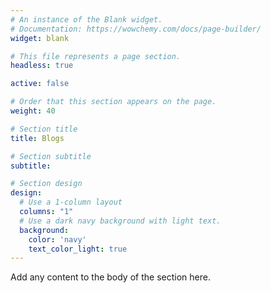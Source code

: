 ```yaml
---
# An instance of the Blank widget.
# Documentation: https://wowchemy.com/docs/page-builder/
widget: blank

# This file represents a page section.
headless: true

active: false

# Order that this section appears on the page.
weight: 40

# Section title
title: Blogs

# Section subtitle
subtitle:

# Section design
design:
  # Use a 1-column layout
  columns: "1"
  # Use a dark navy background with light text.
  background:
    color: 'navy'
    text_color_light: true
---
```


Add any content to the body of the section here.